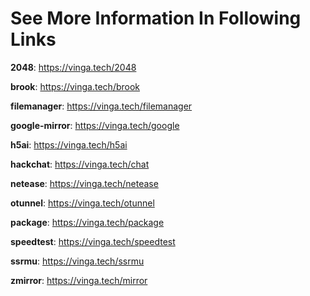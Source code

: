 # See More Information In Following Links

**2048**: https://vinga.tech/2048

**brook**: https://vinga.tech/brook

**filemanager**: https://vinga.tech/filemanager

**google-mirror**: https://vinga.tech/google

**h5ai**: https://vinga.tech/h5ai

**hackchat**: https://vinga.tech/chat

**netease**: https://vinga.tech/netease

**otunnel**: https://vinga.tech/otunnel

**package**: https://vinga.tech/package

**speedtest**: https://vinga.tech/speedtest

**ssrmu**: https://vinga.tech/ssrmu

**zmirror**: https://vinga.tech/mirror
